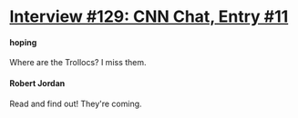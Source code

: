 # [Interview #129: CNN Chat, Entry #11](https://www.theoryland.com/intvmain.php?i=129#11)

#### hoping

Where are the Trollocs? I miss them.

#### Robert Jordan

Read and find out! They're coming.

